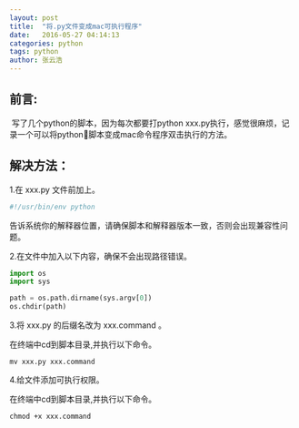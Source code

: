```yaml
---
layout: post
title:  "将.py文件变成mac可执行程序"
date:   2016-05-27 04:14:13
categories: python
tags: python
author: 张云浩
---
```


## 前言:

​	写了几个python的脚本，因为每次都要打python xxx.py执行，感觉很麻烦，记录一个可以将python脚本变成mac命令程序双击执行的方法。



## 解决方法：

1.在 xxx.py 文件前加上。

```python
#!/usr/bin/env python
```

告诉系统你的解释器位置，请确保脚本和解释器版本一致，否则会出现兼容性问题。

2.在文件中加入以下内容，确保不会出现路径错误。

```python
import os
import sys

path = os.path.dirname(sys.argv[0])
os.chdir(path)
```

3.将 xxx.py 的后缀名改为 xxx.command 。

在终端中cd到脚本目录,并执行以下命令。

```shell
mv xxx.py xxx.command
```

4.给文件添加可执行权限。

在终端中cd到脚本目录,并执行以下命令。

```shell
chmod +x xxx.command
```

